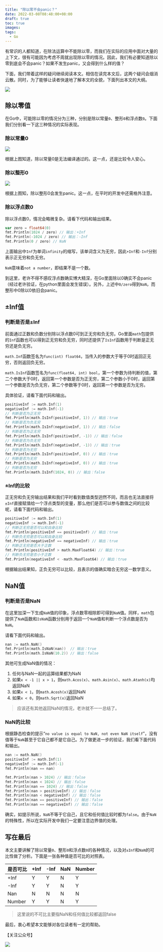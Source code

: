 ```yaml
---
title: "除以零不会panic？"
date: 2022-03-08T08:48:00+08:00
draft: true
toc: true
images:
tags:
  - Go
---
```


有常识的人都知道，在除法运算中不能除以零，而我们在实际的应用中面对大量的上下文，很有可能因为考虑不周就出现除以零的情况。因此，我们有必要知道除以零到底会不会panic？如果不发生panic，又会得到什么样的值？

下面，我们带着这样的疑问继续阅读本文。相信在读完本文后，这两个疑问会烟消云散。同时，为了能够让读者快速地了解本文的全貌，下面列出本文的大纲。

![](https://note.youdao.com/yws/api/personal/file/WEB5718c1e79d725e9f8b6f9ebab3e0b5c9?method=download&shareKey=99056d16a9d584fdb1da2c0f238c8ff0)

## 除以零值

在Go中，可能除以零的情况分为三种，分别是除以常量`0`、整形`0`和浮点数`0`。下面我们分别看一下这三种情况的实际表现。

### 除以常量0

![](https://note.youdao.com/yws/api/personal/file/WEBda6ad1b2f12eb383ac4c7586800acd7c?method=download&shareKey=c427b280fd6acb79572bce4b75534825)

根据上图知道，除以常量0是无法编译通过的。这一点，还是比较令人安心。

### 除以整形0

![](https://note.youdao.com/yws/api/personal/file/WEBe2ebdbd291cf28a74e5679d086ce5741?method=download&shareKey=2692f8421bd841e780f4c163cf7017da)

根据上图知，除以整形0会发生panic。这一点，在平时的开发中还需格外注意。

### 除以浮点数0

除以浮点数0，情况会略微复杂。请看下代码和输出结果。

```go
var zero = float64(0)
fmt.Println(1024 / zero) // 输出：+Inf
fmt.Println(-1024 / zero) // 输出：-Inf
fmt.Println(0 / zero) // NaN
```

上面输出中`Inf`为单词`infinity`的缩写，该单词含义为无穷，因此`+Inf`和`-Inf`分别表示正无穷和负无穷。

`NaN`意味着`not a number`，即结果不是一个数。

到这里，老许不得不感叹浮点数确实博大精深，在Go里面除以0确实不会panic（经过老许验证，在python里面会发生错误）。另外，上述中`0/zero`得到`NaN`，而整形中0除以0依旧会panic。

## ±Inf值

### 判断是否是±Inf

前面通过正数和负数分别除以浮点数0可到正无穷和负无穷。Go里面`math`包提供的`Inf`函数也可以得到正无穷和负无穷，同时还提供了`IsInf`函数用于判断是正无穷还是负无穷。

`math.Inf`函数签名为`func(int) float64`，当传入的参数大于等于0时返回正无穷，否则返回负无穷。

`math.IsInf`函数签名为`func(float64, int) bool`，第一个参数为待判断的值，第二个参数大于0时，返回第一个参数是否为正无穷，第二个参数小于0时，返回第一个参数是否为负无穷，第二个参数等于0时，返回第一个参数是否为无穷。

具体验证，请看下面代码和输出。

```go
positiveInf := math.Inf(1)
negativeInf := math.Inf(-1)
// 判断是否为正无穷
fmt.Println(math.IsInf(positiveInf, 1)) // 输出：true
// 判断是否为负无穷
fmt.Println(math.IsInf(negativeInf, 1)) // 输出：false
// 判断是否为正无穷
fmt.Println(math.IsInf(positiveInf, -1)) // 输出：false
// 判断是否为负无穷
fmt.Println(math.IsInf(negativeInf, -1)) // 输出：true
// 判断是否为无穷
fmt.Println(math.IsInf(positiveInf, 0)) // 输出：true
// 判断是否为无穷
fmt.Println(math.IsInf(negativeInf, 0)) // 输出：true
// 判断是否为无穷
fmt.Println(math.IsInf(1024, 0)) // 输出：false
```

### ±Inf的比较

正无穷和负无穷输出结果和我们平时看到数值类型迥然不同，而且也无法直接将`±Inf`直接赋值给一个浮点类型的变量，那么他们是否可以参与数值之间的比较呢，请看下面代码和输出。

```go
positiveInf := math.Inf(1)
negativeInf := math.Inf(-1)
// 判断正无穷是否可以和自身比较
fmt.Println(positiveInf == positiveInf) // 输出：true
// 判断负无穷是否可以和自身比较
fmt.Println(negativeInf == negativeInf) // 输出：true
// 判断正无穷是否大于正数
fmt.Println(positiveInf > math.MaxFloat64) // 输出：true
// 判断负无穷是否小于正数
fmt.Println(negativeInf < -math.MaxFloat64) // 输出：true
```

根据输出结果知，正负无穷可以比较，且表示的值确实暗合无穷这一数学意义。

## NaN值

### 判断是否是NaN

在这里加深一下生成`NaN`值的印象，浮点数零相除即可得到`NaN`值。同样，`math`包提供了`NaN`函数和`IsNaN`函数分别用于返回一个`NaN`值和判断一个浮点数是否为`NaN`。

请看下面代码和输出。

```go
nan := math.NaN()
fmt.Println(math.IsNaN(nan))  // 输出：true
fmt.Println(math.IsNaN(10.2)) // 输出：false
```

其他可生成NaN值的情况：

1. 任何与NaN一起的运算结果都为NaN
2. 如果`x < -1 || x > 1`，则`math.Acos(x)`、`math.Asin(x)`、`math.Atanh(x)`均返回NaN
3. 如果`x < 1`，则`math.Acosh(x)`返回NaN
4. 如果`x < 0`，则`math.Sqrt(x)`返回NaN

> 应该还有其他返回NaN的情况，老许就不一一总结了。

### NaN的比较

根据静态检查的提示“`no value is equal to NaN, not even NaN itself`”，没有值等于`NaN`甚至于它自己都不是它自己。为了做更进一步的验证，我们看下面代码和输出。

```go
nan := math.NaN()
positiveInf := math.Inf(1)
negativeInf := math.Inf(-1)
fmt.Println(nan == nan)

fmt.Println(nan > 1024) // 输出：false
fmt.Println(nan < 1024) // 输出：false
fmt.Println(nan == 1024) // 输出：false
fmt.Println(nan > positiveInf) // 输出：false
fmt.Println(nan < negativeInf) // 输出：false
fmt.Println(nan == positiveInf) // 输出：false
fmt.Println(nan == negativeInf) // 输出：false
```

确实，如提示所说，`NaN`不等于它自己，且它和任何值比较时都为`false`。由于`NaN`的特殊性，所以在实际开发中我们一定要注意边界值的处理。

## 写在最后

本文主要讲解了除以常量`0`、整形`0`和浮点数`0`的各种情况，以及对`±Inf`和`NaN`的可比性做了分析。下面是一张各种值是否可比的对照表。

| 是否可比   | +Inf | -Inf | NaN | Number |
|:------ |:---- |:---- |:--- |:------ |
| +Inf   | Y    | Y    | N   | Y      |
| -Inf   | Y    | Y    | N   | Y      |
| Nan    | N    | N    | N   | N      |
| Number | Y    | Y    | N   | Y      |

> 这里说的不可比主要指NaN和任何值比较都返回false

最后，衷心希望本文能够对各位读者有一定的帮助。

【关注公众号】

![](https://note.youdao.com/yws/api/personal/file/WEBa3ee67b2b867e98cb5c587f4adfa6801?method=download&shareKey=0fbb95d0aec6170b854e7b890d50d559)